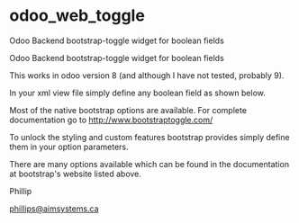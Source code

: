 # odoo_web_toggle
Odoo Backend bootstrap-toggle widget for boolean fields


Odoo Backend bootstrap-toggle widget for boolean fields

This works in odoo version 8 (and although I have not tested, probably 9).

In your xml view file simply define any boolean field as shown below.

<field name="myboolean" widget="bs_toggle" options="{}"/>

Most of the native bootstrap options are available. For complete documentation 
go to http://www.bootstraptoggle.com/

To unlock the styling and custom features bootstrap provides simply define them
in your option parameters.

<field name="myboolean" 
       widget="bs_toggle" 
       options="{
                 'data-on':'Yes',
                 'data-off':'No',
                 'data-onstyle':'primary',
                 'data-offstyle':'danger',
                 'data-size':'mini'
                 }"/>

There are many options available which can be found in the documentation at bootstrap's website
listed above.

Phillip

phillips@aimsystems.ca
